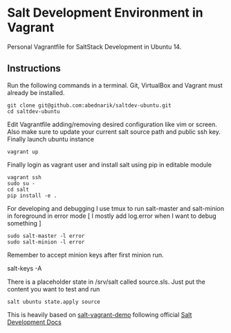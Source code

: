 Salt Development Environment in Vagrant
=======================================

Personal Vagrantfile for SaltStack Development in Ubuntu 14.


Instructions
------------

Run the following commands in a terminal. Git, VirtualBox and Vagrant must
already be installed.

    git clone git@github.com:abednarik/saltdev-ubuntu.git
    cd saltdev-ubuntu

Edit Vagrantfile adding/removing desired configuration like vim or screen.
Also make sure to update your current salt source path and public ssh key.
Finally launch ubuntu instance

    vagrant up

Finally login as vagrant user and install salt using pip in editable module

    vagrant ssh
    sudo su -
    cd salt  
    pip install -e .

For developing and debugging I use tmux to run salt-master and salt-minion
in foreground in error mode [ I mostly add log.error when I want to debug something ]

    sudo salt-master -l error
    sudo salt-minion -l error

Remember to accept minion keys after first minion run.

   salt-keys -A

There is a placeholder state in /srv/salt called source.sls. Just put the content
you want to test and run

    salt ubuntu state.apply source

This is heavily based on [salt-vagrant-demo](https://github.com/UtahDave/salt-vagrant-demo) following
official [Salt Development Docs](https://docs.saltstack.com/en/develop/topics/development/index.html)
